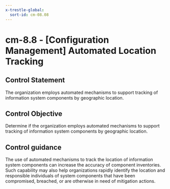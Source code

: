 ```yaml
---
x-trestle-global:
  sort-id: cm-08.08
---
```


# cm-8.8 - \[Configuration Management\] Automated Location Tracking

## Control Statement

The organization employs automated mechanisms to support tracking of information system components by geographic location.

## Control Objective

Determine if the organization employs automated mechanisms to support tracking of information system components by geographic location.

## Control guidance

The use of automated mechanisms to track the location of information system components can increase the accuracy of component inventories. Such capability may also help organizations rapidly identify the location and responsible individuals of system components that have been compromised, breached, or are otherwise in need of mitigation actions.
